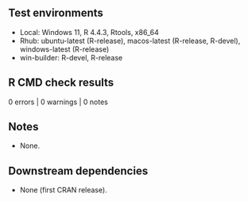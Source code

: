 ## Test environments
* Local: Windows 11, R 4.4.3, Rtools, x86_64
* Rhub: ubuntu-latest (R-release), macos-latest (R-release, R-devel), windows-latest (R-release)
* win-builder: R-devel, R-release

## R CMD check results
0 errors | 0 warnings | 0 notes

## Notes
* None.

## Downstream dependencies
* None (first CRAN release).
